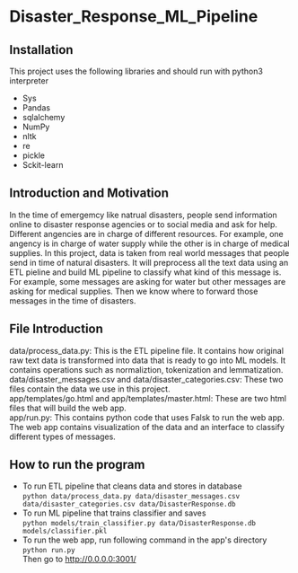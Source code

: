 # Disaster_Response_ML_Pipeline

## Installation
This project uses the following libraries and should run with python3 interpreter
* Sys
* Pandas
* sqlalchemy
* NumPy
* nltk
* re
* pickle
* Sckit-learn

## Introduction and Motivation
In the time of emergemcy like natrual disasters, people send information online to disaster response agencies or to social media and ask for help. Different angencies are in charge of different resources. For example, one angency is in charge of water supply while the other is in charge of medical supplies. In this project, data is taken from real world messages that people send in time of natural disasters. It will preprocess all the text data using an ETL pieline and build ML pipeline to classify what kind of this message is. For example, some messages are asking for water but other messages are asking for medical supplies. Then we know where to forward those messages in the time of disasters.

## File Introduction
data/process_data.py: This is the ETL pipeline file. It contains how original raw text data is transformed into data that is ready to go into ML models. It contains operations such as normaliztion, tokenization and lemmatization.\
data/disaster_messages.csv and data/disaster_categories.csv: These two files contain the data we use in this project.\
app/templates/go.html and app/templates/master.html: These are two html files that will build the web app.\
app/run.py: This contains python code that uses Falsk to run the web app. The web app contains visualization of the data and an interface to classify different types of messages.

## How to run the program
- To run ETL pipeline that cleans data and stores in database\
        `python data/process_data.py data/disaster_messages.csv data/disaster_categories.csv data/DisasterResponse.db`
- To run ML pipeline that trains classifier and saves\
        `python models/train_classifier.py data/DisasterResponse.db models/classifier.pkl`
- To run the web app, run following command in the app's directory\
    `python run.py`\
     Then go to http://0.0.0.0:3001/
     
